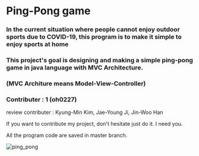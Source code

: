 # Ping-Pong game

### In the current situation where people cannot enjoy outdoor sports due to COVID-19, this program is to make it simple to enjoy sports at home 

### This project's goal is designing and making a simple ping-pong game in java language with MVC Architecture.

### (MVC Architure means Model-View-Controller)

### Contributer : 1 (oh0227)
review contributer : Kyung-Min Kim, Jae-Young Ji, Jin-Woo Han

If you want to contribute my project, don't hesitate just do it. I need you. 

All the program code are saved in master branch.

![ping_pong](https://cdn.smartbrief.com/sites/default/files/ping-pong-155949_1280.png)
